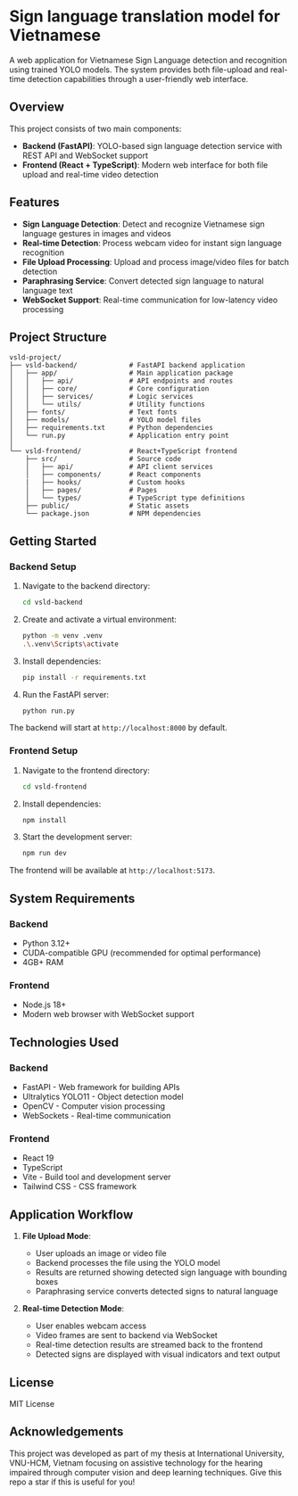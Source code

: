 # Sign language translation model for Vietnamese

A web application for Vietnamese Sign Language detection and recognition using trained YOLO models. The system provides both file-upload and real-time detection capabilities through a user-friendly web interface.

## Overview

This project consists of two main components:

- **Backend (FastAPI)**: YOLO-based sign language detection service with REST API and WebSocket support
- **Frontend (React + TypeScript)**: Modern web interface for both file upload and real-time video detection

## Features

- **Sign Language Detection**: Detect and recognize Vietnamese sign language gestures in images and videos
- **Real-time Detection**: Process webcam video for instant sign language recognition
- **File Upload Processing**: Upload and process image/video files for batch detection
- **Paraphrasing Service**: Convert detected sign language to natural language text
- **WebSocket Support**: Real-time communication for low-latency video processing

## Project Structure

```
vsld-project/
├── vsld-backend/             # FastAPI backend application
│   ├── app/                  # Main application package
│   │   ├── api/              # API endpoints and routes
│   │   ├── core/             # Core configuration
│   │   ├── services/         # Logic services
│   │   └── utils/            # Utility functions
│   ├── fonts/                # Text fonts
│   ├── models/               # YOLO model files
│   ├── requirements.txt      # Python dependencies
│   └── run.py                # Application entry point
│
└── vsld-frontend/            # React+TypeScript frontend
    ├── src/                  # Source code
    │   ├── api/              # API client services
    │   ├── components/       # React components
    |   ├── hooks/            # Custom hooks
    │   ├── pages/            # Pages
    │   └── types/            # TypeScript type definitions
    ├── public/               # Static assets
    └── package.json          # NPM dependencies
```

## Getting Started

### Backend Setup

1. Navigate to the backend directory:
   ```bash
   cd vsld-backend
   ```

2. Create and activate a virtual environment:
   ```bash
   python -m venv .venv
   .\.venv\Scripts\activate
   ```

3. Install dependencies:
   ```bash
   pip install -r requirements.txt
   ```

4. Run the FastAPI server:
   ```bash
   python run.py
   ```

The backend will start at `http://localhost:8000` by default.

### Frontend Setup

1. Navigate to the frontend directory:
   ```bash
   cd vsld-frontend
   ```

2. Install dependencies:
   ```bash
   npm install
   ```

3. Start the development server:
   ```bash
   npm run dev
   ```

The frontend will be available at `http://localhost:5173`.

## System Requirements

### Backend
- Python 3.12+
- CUDA-compatible GPU (recommended for optimal performance)
- 4GB+ RAM

### Frontend
- Node.js 18+
- Modern web browser with WebSocket support

## Technologies Used

### Backend
- FastAPI - Web framework for building APIs
- Ultralytics YOLO11 - Object detection model
- OpenCV - Computer vision processing
- WebSockets - Real-time communication

### Frontend
- React 19
- TypeScript
- Vite - Build tool and development server
- Tailwind CSS - CSS framework

## Application Workflow

1. **File Upload Mode**:
   - User uploads an image or video file
   - Backend processes the file using the YOLO model
   - Results are returned showing detected sign language with bounding boxes
   - Paraphrasing service converts detected signs to natural language

2. **Real-time Detection Mode**:
   - User enables webcam access
   - Video frames are sent to backend via WebSocket
   - Real-time detection results are streamed back to the frontend
   - Detected signs are displayed with visual indicators and text output

## License

MIT License

## Acknowledgements

This project was developed as part of my thesis at International University, VNU-HCM, Vietnam focusing on assistive technology for the hearing impaired through computer vision and deep learning techniques. Give this repo a star if this is useful for you!
